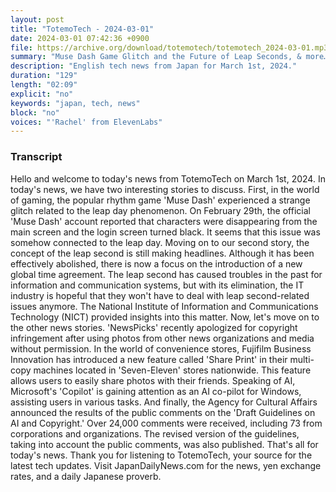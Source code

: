 ```yaml
---
layout: post
title: "TotemoTech - 2024-03-01"
date: 2024-03-01 07:42:36 +0900
file: https://archive.org/download/totemotech/totemotech_2024-03-01.mp3
summary: "Muse Dash Game Glitch and the Future of Leap Seconds, & more…"
description: "English tech news from Japan for March 1st, 2024."
duration: "129"
length: "02:09"
explicit: "no"
keywords: "japan, tech, news"
block: "no"
voices: "'Rachel' from ElevenLabs"
---
```


### Transcript

Hello and welcome to today's news from TotemoTech on March 1st, 2024. In today's news, we have two interesting stories to discuss. First, in the world of gaming, the popular rhythm game 'Muse Dash' experienced a strange glitch related to the leap day phenomenon. On February 29th, the official 'Muse Dash' account reported that characters were disappearing from the main screen and the login screen turned black. It seems that this issue was somehow connected to the leap day. Moving on to our second story, the concept of the leap second is still making headlines. Although it has been effectively abolished, there is now a focus on the introduction of a new global time agreement. The leap second has caused troubles in the past for information and communication systems, but with its elimination, the IT industry is hopeful that they won't have to deal with leap second-related issues anymore. The National Institute of Information and Communications Technology (NICT) provided insights into this matter. Now, let's move on to the other news stories. 'NewsPicks' recently apologized for copyright infringement after using photos from other news organizations and media without permission. In the world of convenience stores, Fujifilm Business Innovation has introduced a new feature called 'Share Print' in their multi-copy machines located in 'Seven-Eleven' stores nationwide. This feature allows users to easily share photos with their friends. Speaking of AI, Microsoft's 'Copilot' is gaining attention as an AI co-pilot for Windows, assisting users in various tasks. And finally, the Agency for Cultural Affairs announced the results of the public comments on the 'Draft Guidelines on AI and Copyright.' Over 24,000 comments were received, including 73 from corporations and organizations. The revised version of the guidelines, taking into account the public comments, was also published. That's all for today's news. Thank you for listening to TotemoTech, your source for the latest tech updates.   Visit JapanDailyNews.com for the news, yen exchange rates, and a daily Japanese proverb.
